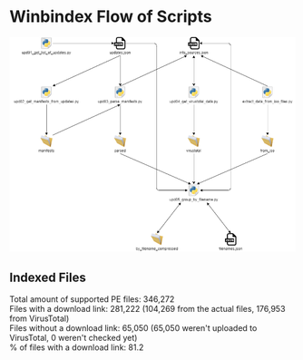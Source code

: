 # Winbindex Flow of Scripts

![winbindex-scripts-flow.png](winbindex-scripts-flow.png)

## Indexed Files

<!--FileStats-->
Total amount of supported PE files: 346,272  
Files with a download link: 281,222 (104,269 from the actual files, 176,953 from VirusTotal)  
Files without a download link: 65,050 (65,050 weren't uploaded to VirusTotal, 0 weren't checked yet)  
% of files with a download link: 81.2  
<!--/FileStats-->
